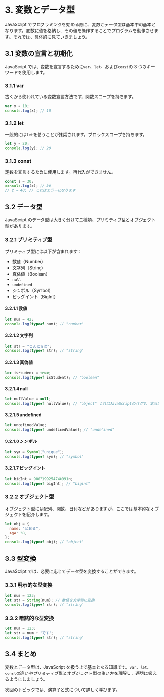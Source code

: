 # 3. 変数とデータ型

JavaScript でプログラミングを始める際に、変数とデータ型は基本中の基本となります。変数に値を格納し、その値を操作することでプログラムを動作させます。それでは、具体的に見ていきましょう。

## 3.1 変数の宣言と初期化

JavaScript では、変数を宣言するために`var`、`let`、および`const`の 3 つのキーワードを使用します。

### 3.1.1 var

古くから使われている変数宣言方法です。関数スコープを持ちます。

```javascript
var x = 10;
console.log(x); // 10
```

### 3.1.2 let

一般的には`let`を使うことが推奨されます。ブロックスコープを持ちます。

```javascript
let y = 20;
console.log(y); // 20
```

### 3.1.3 const

定数を宣言するために使用します。再代入ができません。

```javascript
const z = 30;
console.log(z); // 30
// z = 40; // これはエラーになります
```

## 3.2 データ型

JavaScript のデータ型は大きく分けて二種類、プリミティブ型とオブジェクト型があります。

### 3.2.1 プリミティブ型

プリミティブ型には以下が含まれます：

- 数値（Number）
- 文字列（String）
- 真偽値（Boolean）
- `null`
- `undefined`
- シンボル（Symbol）
- ビッグイント（BigInt）

#### 3.2.1.1 数値

```javascript
let num = 42;
console.log(typeof num); // "number"
```

#### 3.2.1.2 文字列

```javascript
let str = "こんにちは";
console.log(typeof str); // "string"
```

#### 3.2.1.3 真偽値

```javascript
let isStudent = true;
console.log(typeof isStudent); // "boolean"
```

#### 3.2.1.4 null

```javascript
let nullValue = null;
console.log(typeof nullValue); // "object" これはJavaScriptのバグで、本当は "null"
```

#### 3.2.1.5 undefined

```javascript
let undefinedValue;
console.log(typeof undefinedValue); // "undefined"
```

#### 3.2.1.6 シンボル

```javascript
let sym = Symbol("unique");
console.log(typeof sym); // "symbol"
```

#### 3.2.1.7 ビッグイント

```javascript
let bigInt = 9007199254740991n;
console.log(typeof bigInt); // "bigint"
```

### 3.2.2 オブジェクト型

オブジェクト型には配列、関数、日付などがありますが、ここでは基本的なオブジェクトを紹介します。

```javascript
let obj = {
  name: "とおる",
  age: 30,
};
console.log(typeof obj); // "object"
```

## 3.3 型変換

JavaScript では、必要に応じてデータ型を変換することができます。

### 3.3.1 明示的な型変換

```javascript
let num = 123;
let str = String(num); // 数値を文字列に変換
console.log(typeof str); // "string"
```

### 3.3.2 暗黙的な型変換

```javascript
let num = 123;
let str = num + "です";
console.log(typeof str); // "string"
```

## 3.4 まとめ

変数とデータ型は、JavaScript を扱う上で基本となる知識です。`var`、`let`、`const`の違いやプリミティブ型とオブジェクト型の使い方を理解し、適切に扱えるようにしましょう。

次回のトピックでは、演算子と式について詳しく学びます。
